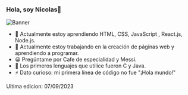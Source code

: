 ### Hola, soy Nicolas👋

![Banner](blob:https://web.whatsapp.com/35a729dd-c040-4b2a-bb78-82c178da0a49)

- 🌱 Actualmente estoy aprendiendo HTML, CSS, JavaScript , React.js, Node.js.
- 🔭 Actualmente estoy trabajando en la creación de páginas web y aprendiendo a programar.
- 😀 Pregúntame por Cafe de especialidad y Messi.
- 💬 Los primeros lenguajes que utilice fueron C y Java.
- ⚡ Dato curioso: mi primera línea de código no fue "¡Hola mundo!"

Ultima edicion: 07/09/2023
